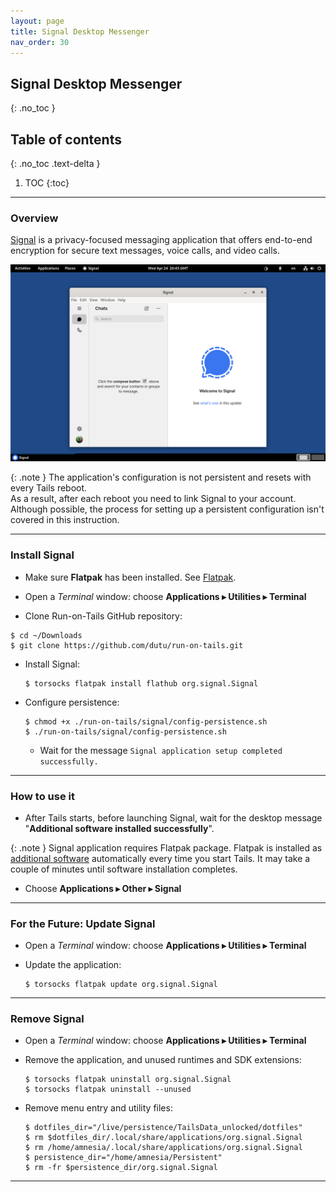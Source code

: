 ```yaml
---
layout: page
title: Signal Desktop Messenger
nav_order: 30
---
```


## Signal Desktop Messenger
{: .no_toc }

## Table of contents
{: .no_toc .text-delta }

1. TOC
{:toc}

---
### Overview

[Signal] is a privacy-focused messaging application that offers end-to-end encryption for secure text messages, voice calls, and video calls.

![signal.png](signal.png)

{: .note }
The application's configuration is not persistent and resets with every Tails reboot.<br>
As a result, after each reboot you need to link Signal to your account.<br>
Although possible, the process for setting up a persistent configuration isn't covered in this instruction.


---
### Install Signal

* Make sure **Flatpak** has been installed. See [Flatpak].


* Open a _Terminal_ window:  choose **Applications ▸ Utilities ▸ Terminal**


* Clone Run-on-Tails GitHub repository:
```shell
$ cd ~/Downloads
$ git clone https://github.com/dutu/run-on-tails.git
```


* Install Signal:
  ```shell
  $ torsocks flatpak install flathub org.signal.Signal
  ```


* Configure persistence:
  ```shell
  $ chmod +x ./run-on-tails/signal/config-persistence.sh 
  $ ./run-on-tails/signal/config-persistence.sh 
  ```
  * Wait for the message `Signal application setup completed successfully.`


---
### How to use it

* After Tails starts, before launching Signal, wait for the desktop message "**Additional software installed successfully**".

{: .note }
Signal application requires Flatpak package. Flatpak is installed as [additional software] automatically every time you start Tails. It may take a couple of minutes until software installation completes.


* Choose **Applications ▸ Other ▸ Signal**

---
### For the Future: Update Signal

* Open a _Terminal_ window:  choose **Applications ▸ Utilities ▸ Terminal**


* Update the application:
  ```shell
  $ torsocks flatpak update org.signal.Signal
  ```

---
### Remove Signal

* Open a _Terminal_ window:  choose **Applications ▸ Utilities ▸ Terminal**


* Remove the application, and unused runtimes and SDK extensions:
  ```shell
  $ torsocks flatpak uninstall org.signal.Signal
  $ torsocks flatpak uninstall --unused
  ```


* Remove menu entry and utility files:
  ```shell
  $ dotfiles_dir="/live/persistence/TailsData_unlocked/dotfiles"
  $ rm $dotfiles_dir/.local/share/applications/org.signal.Signal
  $ rm /home/amnesia/.local/share/applications/org.signal.Signal
  $ persistence_dir="/home/amnesia/Persistent"
  $ rm -fr $persistence_dir/org.signal.Signal
  ```
  
--- 
[Signal]: https://signal.org/
[Flatpak]: ../flatpak/flatpak.html
[additional software]: https://tails.net/doc/persistent_storage/configure/index.en.html#additional_software